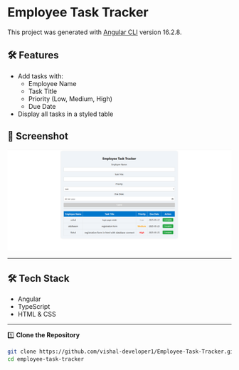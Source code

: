 # Employee Task Tracker
This project was generated with [Angular CLI](https://github.com/angular/angular-cli) version 16.2.8.

## 🛠 Features

- Add tasks with:
  - Employee Name
  - Task Title
  - Priority (Low, Medium, High)
  - Due Date
- Display all tasks in a styled table

## 📸 Screenshot

![Student Registration Screenshot](src/assets/e.png)

---

## 🛠️ Tech Stack

- Angular
- TypeScript
- HTML & CSS

---

1️⃣ **Clone the Repository**
```bash
git clone https://github.com/vishal-developer1/Employee-Task-Tracker.git
cd employee-task-tracker






